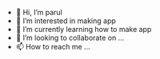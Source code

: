 - 👋 Hi, I’m parul
- 👀 I’m interested in making app
- 🌱 I’m currently learning how to make app
- 💞️ I’m looking to collaborate on ...
- 📫 How to reach me ...




<!---
parsi007/parsi007 is a ✨ special ✨ repository because its `README.md` (this file) appears on your GitHub profile.
You can click the Preview link to take a look at your changes.
--->
